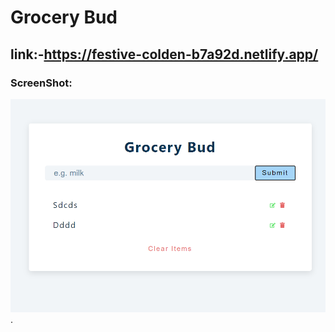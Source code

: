 # Grocery Bud
## link:-https://festive-colden-b7a92d.netlify.app/
### ScreenShot:
<img src="./ssss.png">
.
